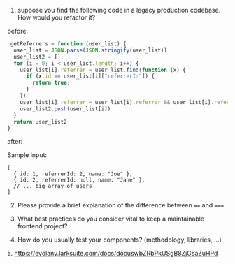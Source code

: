 1. suppose you find the following code in a legacy production codebase. How would you refactor it? 

before:

```js
 getReferrers = function (user_list) {
  user_list = JSON.parse(JSON.stringify(user_list))
  user_list2 = [];
  for (i = 0; i < user_list.length; i++) {
    user_list[i].referrer = user_list.find(function (x) {
      if (x.id == user_list[i]["referrerId"]) {
        return true;
      }
    })
    user_list[i].referrer = user_list[i].referrer && user_list[i].referrer.name || null;
    user_list2.push(user_list[i])
  }
  return user_list2
}
```

after:



Sample input:
```
[
  { id: 1, referrerId: 2, name: "Joe" },
  { id: 2, referrerId: null, name: "Jane" },
  // ... big array of users
]
```


2. Please provide a brief explanation of the difference between `==` and `===`. 


3. What best practices do you consider vital to keep a maintainable frontend project?

4. How do you usually test your components? (methodology, libraries, …)

5. https://evolany.larksuite.com/docs/docuswbZRbPkUSgB8ZjGsaZuHPd
